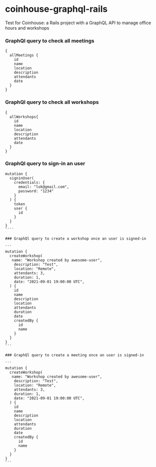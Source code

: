 # coinhouse-graphql-rails

Test for Coinhouse: a Rails project with a GraphQL API to manage office hours and workshops

### GraphQl query to check all meetings

```
{
  allMeetings {
    id
    name
    location
    description
    attendants
    date
  }
}
```

### GraphQl query to check all workshops

```
{
  allWorkshops{
    id
    name
    location
    description
    attendants
    date
  }
}
```

### GraphQl query to sign-in an user

`````
mutation {
  signinUser(
    credentials: {
      email: "lok@gmail.com",
      password: "1234"
    }
  ) {
    token
    user {
      id
    }
  }
}
````

### GraphQl query to create a workshop once an user is signed-in

```
mutation {
  createWorkshop(
   name: "Workshop created by awesome-user",
    description: "Test",
    location: "Remote",
    attendants: 3,
    duration: 1,
    date: "2021-09-01 19:00:00 UTC",
  ) {
    id
    name
    description
    location
    attendants
    duration
    date
    createdBy {
      id
      name
    }
  }
}
```

### GraphQl query to create a meeting once an user is signed-in

```
mutation {
  createWorkshop(
   name: "Workshop created by awesome-user",
    description: "Test",
    location: "Remote",
    attendants: 3,
    duration: 1,
    date: "2021-09-01 19:00:00 UTC",
  ) {
    id
    name
    description
    location
    attendants
    duration
    date
    createdBy {
      id
      name
    }
  }
}
```
`````
